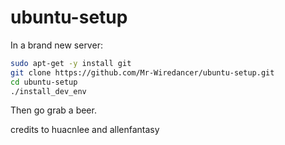 ubuntu-setup
============

In a brand new server:

```bash
sudo apt-get -y install git
git clone https://github.com/Mr-Wiredancer/ubuntu-setup.git
cd ubuntu-setup
./install_dev_env
```

Then go grab a beer.

credits to huacnlee and allenfantasy
